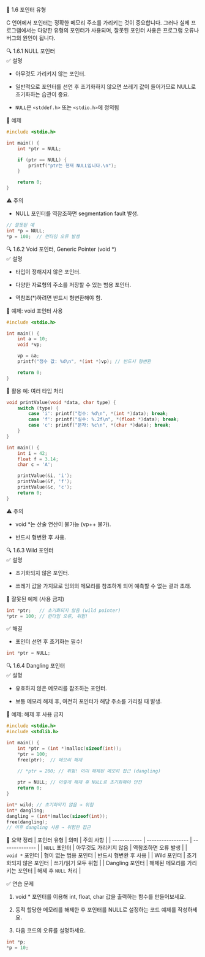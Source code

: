 📘 1.6 포인터 유형

C 언어에서 포인터는 정확한 메모리 주소를 가리키는 것이 중요합니다. 그러나 실제 프로그램에서는 다양한 유형의 포인터가 사용되며, 잘못된 포인터 사용은 프로그램 오류나 버그의 원인이 됩니다.

🔍 1.6.1 NULL 포인터  
✅ 설명

* 아무것도 가리키지 않는 포인터.

* 일반적으로 포인터를 선언 후 초기화하지 않으면 쓰레기 값이 들어가므로 NULL로 초기화하는 습관이 중요.
* `NULL`은 `<stddef.h>` 또는 `<stdio.h>`에 정의됨

🧪 예제
```c
#include <stdio.h>

int main() {
    int *ptr = NULL;

    if (ptr == NULL) {
        printf("ptr는 현재 NULL입니다.\n");
    }

    return 0;
}
```
⚠️ 주의

* NULL 포인터를 역참조하면 segmentation fault 발생.

```c
// 잘못된 예
int *p = NULL;
*p = 100;  // 런타임 오류 발생
```

🔍 1.6.2 Void 포인터, Generic Pointer (void *)  
✅ 설명

* 타입이 정해지지 않은 포인터.

* 다양한 자료형의 주소를 저장할 수 있는 범용 포인터.

* 역참조(*)하려면 반드시 형변환해야 함.

🧪 예제: void 포인터 사용
```c
#include <stdio.h>

int main() {
    int a = 10;
    void *vp;

    vp = &a;
    printf("정수 값: %d\n", *(int *)vp); // 반드시 형변환

    return 0;
}
```
🔁 활용 예: 여러 타입 처리
```c
void printValue(void *data, char type) {
    switch (type) {
        case 'i': printf("정수: %d\n", *(int *)data); break;
        case 'f': printf("실수: %.2f\n", *(float *)data); break;
        case 'c': printf("문자: %c\n", *(char *)data); break;
    }
}

int main() {
    int i = 42;
    float f = 3.14;
    char c = 'A';

    printValue(&i, 'i');
    printValue(&f, 'f');
    printValue(&c, 'c');
    return 0;
}
```
⚠️ 주의

* void *는 산술 연산이 불가능 (vp++ 불가).

* 반드시 형변환 후 사용.

🔍 1.6.3 Wild 포인터  
✅ 설명

* 초기화되지 않은 포인터.

* 쓰레기 값을 가지므로 임의의 메모리를 참조하게 되어 예측할 수 없는 결과 초래.

🧪 잘못된 예제 (사용 금지)
```c
int *ptr;   // 초기화되지 않음 (wild pointer)
*ptr = 100; // 런타임 오류, 위험!
```
✅ 해결

* 포인터 선언 후 초기화는 필수!
```c
int *ptr = NULL;
```
🔍 1.6.4 Dangling 포인터  
✅ 설명

* 유효하지 않은 메모리를 참조하는 포인터.

* 보통 메모리 해제 후, 여전히 포인터가 해당 주소를 가리킬 때 발생.

🧪 예제: 해제 후 사용 금지
```c
#include <stdio.h>
#include <stdlib.h>

int main() {
    int *ptr = (int *)malloc(sizeof(int));
    *ptr = 100;
    free(ptr);  // 메모리 해제

    // *ptr = 200; // 위험! 이미 해제된 메모리 접근 (dangling)
    
    ptr = NULL; // 이렇게 해제 후 NULL로 초기화해야 안전
    return 0;
}
```
```C
int* wild; // 초기화되지 않음 → 위험
int* dangling;
dangling = (int*)malloc(sizeof(int));
free(dangling);
// 이후 dangling 사용 → 위험한 접근
```

📌 요약 정리
| 포인터 유형       | 의미                | 주의 사항          |
| ------------ | ----------------- | -------------- |
| `NULL` 포인터   | 아무것도 가리키지 않음      | 역참조하면 오류 발생    |
| `void *` 포인터 | 형이 없는 범용 포인터      | 반드시 형변환 후 사용   |
| Wild 포인터     | 초기화되지 않은 포인터      | 쓰기/읽기 모두 위험    |
| Dangling 포인터 | 해제된 메모리를 가리키는 포인터 | 해제 후 `NULL` 처리 |

✅ 연습 문제

1. void * 포인터를 이용해 int, float, char 값을 출력하는 함수를 만들어보세요.

2. 동적 할당한 메모리를 해제한 후 포인터를 NULL로 설정하는 코드 예제를 작성하세요.

3. 다음 코드의 오류를 설명하세요.
```c
int *p;
*p = 10;
```
